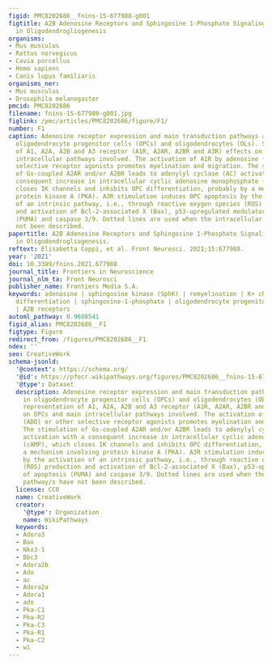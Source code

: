 ```yaml
---
figid: PMC8202686__fnins-15-677988-g001
figtitle: A2B Adenosine Receptors and Sphingosine 1-Phosphate Signaling Cross-Talk
  in Oligodendrogliogenesis
organisms:
- Mus musculus
- Rattus norvegicus
- Cavia porcellus
- Homo sapiens
- Canis lupus familiaris
organisms_ner:
- Mus musculus
- Drosophila melanogaster
pmcid: PMC8202686
filename: fnins-15-677988-g001.jpg
figlink: /pmc/articles/PMC8202686/figure/F1/
number: F1
caption: Adenosine receptor expression and main transduction pathways activated in
  oligodendrocyte progenitor cells (OPCs) and oligodendrocytes (OLs). Schematic representation
  of A1, A2A, A2B and A3 receptor (A1R, A2AR, A2BR and A3R) effects on OPCs and main
  intracellular pathways involved. The activation of A1R by adenosine (ADO) or other
  selective receptor agonists promotes myelination and migration. The stimulation
  of Gs-coupled A2AR and/or A2BR leads to adenylyl cyclase (AC) activation with a
  consequent increase in intracellular cyclic adenosine monophosphate (cAMP), which
  closes IK channels and inhibits OPC differentiation, probably by a mechanism involving
  protein kinase A (PKA). A3R stimulation induces OPC apoptosis by the activation
  of an intrinsic pathway, i.e., through reactive oxygen species (ROS) production
  and activation of Bcl-2-associated X (Bax), p53-upregulated modulator of apoptosis
  (PUMA) and caspase 3/9. Dotted lines are used when the intracellular pathway/s have
  not been described.
papertitle: A2B Adenosine Receptors and Sphingosine 1-Phosphate Signaling Cross-Talk
  in Oligodendrogliogenesis.
reftext: Elisabetta Coppi, et al. Front Neurosci. 2021;15:677988.
year: '2021'
doi: 10.3389/fnins.2021.677988
journal_title: Frontiers in Neuroscience
journal_nlm_ta: Front Neurosci
publisher_name: Frontiers Media S.A.
keywords: adenosine | sphingosine kinase (SphK) | remyelination | K+ channels | oligodendrocyte
  differentiation | sphingosine-1-phosphate | oligodendrocyte progenitor cells (OPCs)
  | A2B receptors
automl_pathway: 0.9608541
figid_alias: PMC8202686__F1
figtype: Figure
redirect_from: /figures/PMC8202686__F1
ndex: ''
seo: CreativeWork
schema-jsonld:
  '@context': https://schema.org/
  '@id': https://pfocr.wikipathways.org/figures/PMC8202686__fnins-15-677988-g001.html
  '@type': Dataset
  description: Adenosine receptor expression and main transduction pathways activated
    in oligodendrocyte progenitor cells (OPCs) and oligodendrocytes (OLs). Schematic
    representation of A1, A2A, A2B and A3 receptor (A1R, A2AR, A2BR and A3R) effects
    on OPCs and main intracellular pathways involved. The activation of A1R by adenosine
    (ADO) or other selective receptor agonists promotes myelination and migration.
    The stimulation of Gs-coupled A2AR and/or A2BR leads to adenylyl cyclase (AC)
    activation with a consequent increase in intracellular cyclic adenosine monophosphate
    (cAMP), which closes IK channels and inhibits OPC differentiation, probably by
    a mechanism involving protein kinase A (PKA). A3R stimulation induces OPC apoptosis
    by the activation of an intrinsic pathway, i.e., through reactive oxygen species
    (ROS) production and activation of Bcl-2-associated X (Bax), p53-upregulated modulator
    of apoptosis (PUMA) and caspase 3/9. Dotted lines are used when the intracellular
    pathway/s have not been described.
  license: CC0
  name: CreativeWork
  creator:
    '@type': Organization
    name: WikiPathways
  keywords:
  - Adora3
  - Bax
  - Nkx3-1
  - Bbc3
  - Adora2b
  - Ado
  - ac
  - Adora2a
  - Adora1
  - ado
  - Pka-C1
  - Pka-R2
  - Pka-C3
  - Pka-R1
  - Pka-C2
  - wi
---
```


